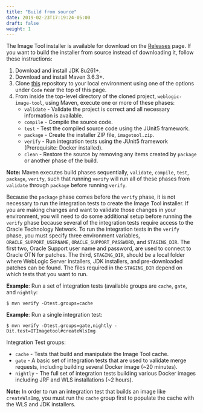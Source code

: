 ```yaml
---
title: "Build from source"
date: 2019-02-23T17:19:24-05:00
draft: false
weight: 1
---
```



The Image Tool installer is available for download on the [Releases](https://github.com/oracle/weblogic-image-tool/releases) page.
If you want to build the installer from source instead of downloading it, follow these instructions:
1. Download and install JDK 8u261+.
1. Download and install Maven 3.6.3+.
1. Clone [this](https://github.com/oracle/weblogic-image-tool) repository to your local environment using one of the options under `Code` near the top of this page.
1. From inside the top-level directory of the cloned project, `weblogic-image-tool`, using Maven, execute one or
more of these phases:
    - `validate` - Validate the project is correct and all necessary information is available.
    - `compile`  - Compile the source code.
    - `test`     - Test the compiled source code using the JUnit5 framework.
    - `package`  - Create the installer ZIP file, `imagetool.zip`.
    - `verify`   - Run integration tests using the JUnit5 framework (Prerequisite: Docker installed).
    - `clean`    - Restore the source by removing any items created by `package` or another phase of the build.

**Note:** Maven executes build phases sequentially, `validate`, `compile`, `test`, `package`, `verify`, such that
running `verify` will run all of these phases from `validate` through `package` before running `verify`.

Because the `package` phase comes before the `verify` phase, it is not necessary to run the integration tests to create
the Image Tool installer.  If you are making changes and want to validate those changes in your environment, you will
need to do some additional setup before running the `verify` phase because several of the integration tests require
access to the Oracle Technology Network.  To run the integration tests in the
`verify` phase, you must specify three environment variables, `ORACLE_SUPPORT_USERNAME`, `ORACLE_SUPPORT_PASSWORD`,
and `STAGING_DIR`.  The first two, Oracle Support user name and password, are used to connect to Oracle OTN for patches.
The third, `STAGING_DIR`, should be a local folder where WebLogic Server installers, JDK installers, and pre-downloaded
patches can be found.  The files required in the `STAGING_DIR` depend on which tests that you want to run.

**Example**: Run a set of integration tests (available groups are `cache`, `gate`, and `nightly`:
```shell script
$ mvn verify -Dtest.groups=cache
```

**Example**: Run a single integration test:
```shell script
$ mvn verify -Dtest.groups=gate,nightly -Dit.test=ITImagetool#createWlsImg
```

Integration Test groups:
- `cache` - Tests that build and manipulate the Image Tool cache.
- `gate`  - A basic set of integration tests that are used to validate merge requests, including building several
Docker image (~20 minutes).
- `nightly` - The full set of integration tests building various Docker images including JRF and WLS
installations (~2 hours).

**Note:** In order to run an integration test that builds an image like `createWlsImg`, you must run the `cache`
group first to populate the cache with the WLS and JDK installers.
